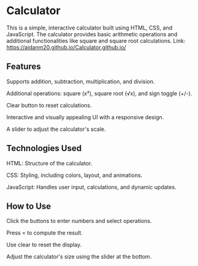 # Calculator
This is a simple, interactive calculator built using HTML, CSS, and JavaScript. The calculator provides basic arithmetic operations and additional functionalities like square and square root calculations. Link: https://aidanm20.github.io/Calculator.github.io/

## Features
Supports addition, subtraction, multiplication, and division.

Additional operations: square (x²), square root (√x), and sign toggle (+/-).

Clear button to reset calculations.

Interactive and visually appealing UI with a responsive design.

A slider to adjust the calculator's scale.

## Technologies Used
HTML: Structure of the calculator.

CSS: Styling, including colors, layout, and animations.

JavaScript: Handles user input, calculations, and dynamic updates.

## How to Use
Click the buttons to enter numbers and select operations.

Press = to compute the result.

Use clear to reset the display.

Adjust the calculator's size using the slider at the bottom.
